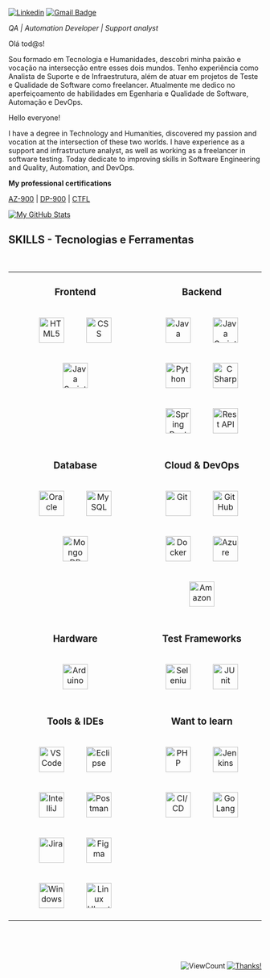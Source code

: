 [![Linkedin](https://img.shields.io/badge/-Linkedin-2867B2?style=flat-square&logo=Linkedin&logoColor=white)](https://www.linkedin.com/in/joaopaulomoreiracarvalho/)
[![Gmail Badge](https://img.shields.io/badge/Gmail-2867B2?style=flat-square&logo=Gmail&logoColor=white&link=mailto:joaopaulomoreira.oak@gmail.com)](mailto:joaopaulomoreira.oak@gmail.com)
<!-- [![Twitter](https://img.shields.io/badge/-Twitter-1DA1F2?style=flat-square&logo=Twitter&logoColor=white)](https://twitter.com/rcmoutinho)-->


*QA | Automation Developer | Support analyst*

Olá tod@s!

Sou formado em Tecnologia e Humanidades, descobri minha paixão e vocação na intersecção entre esses dois mundos.  Tenho experiência como Analista de Suporte e de Infraestrutura, além de atuar em projetos de Teste e Qualidade de Software como freelancer. Atualmente me dedico no aperfeiçoamento de habilidades em Egenharia e Qualidade de Software, Automação e DevOps.

Hello everyone!

I have a degree in Technology and Humanities, discovered my passion and vocation at the intersection of these two worlds. I have experience as a support and infrastructure analyst, as well as working as a freelancer in software testing. Today dedicate to improving skills in Software Engineering and Quality, Automation, and DevOps.

**My professional certifications**

[AZ-900](https://www.credly.com/badges/eff54f2e-c7f4-412a-84ef-168010694e16) | [DP-900](https://www.credly.com/badges/7284c9a1-0fee-4962-818c-ae48b700b4ed) | [CTFL](https://bstqb.org.br/b9/)

[![My GitHub Stats](https://github-readme-stats.vercel.app/api?username=joaopaulomoreira&show_icons=true&bg_color=ffffff&line_height=20&hide_border=true&hide_title=true&text_color=7BA08C&icon_color=2E4036&title_color=5F836F)](https://github.com/joaopaulomoreira/)

##

## SKILLS - Tecnologias e Ferramentas

<br>

<table>

<tr align="center">
<td align="center" valign="top">

### Frontend

<img style="margin: 20px" src="https://user-images.githubusercontent.com/25181517/192158954-f88b5814-d510-4564-b285-dff7d6400dad.png" alt="HTML5" title="HTML5" height="50" />
<img style="margin: 20px" src="https://user-images.githubusercontent.com/25181517/183898674-75a4a1b1-f960-4ea9-abcb-637170a00a75.png" alt="CSS" title="CSS" height="50" />
<img style="margin: 20px" src="https://user-images.githubusercontent.com/25181517/117447155-6a868a00-af3d-11eb-9cfe-245df15c9f3f.png" alt="Java Script" title="JS" height="50" />
</td>
<td align="center" valign="top">

### Backend

<img style="margin: 20px" src="https://user-images.githubusercontent.com/25181517/117201156-9a724800-adec-11eb-9a9d-3cd0f67da4bc.png" alt="Java" title="Java" height="50" /> 
<img style="margin: 20px" src="https://user-images.githubusercontent.com/25181517/117447155-6a868a00-af3d-11eb-9cfe-245df15c9f3f.png" alt="Java Script" title="JS" height="50" />
  <img style="margin: 20px" src="https://user-images.githubusercontent.com/25181517/183423507-c056a6f9-1ba8-4312-a350-19bcbc5a8697.png" alt="Python" title="Python" height="50" />
<img style="margin: 20px" src="https://user-images.githubusercontent.com/25181517/121405384-444d7300-c95d-11eb-959f-913020d3bf90.png" alt="C Sharp" title="C#" height="50" />
<img style="margin: 20px" src="https://user-images.githubusercontent.com/25181517/183891303-41f257f8-6b3d-487c-aa56-c497b880d0fb.png" alt="Spring Boot" title="Spring Boot" height="50" />
<img style="margin: 20px" src="https://user-images.githubusercontent.com/25181517/192107858-fe19f043-c502-4009-8c47-476fc89718ad.png" alt="Rest API" title="Rest API" height="50" />

</td>
</tr>

<tr align="center">
<td align="center" valign="top">

### Database


<!--SQL Server-->
<img style="margin: 20px" src="https://user-images.githubusercontent.com/25181517/117208736-bdedc080-adf5-11eb-912f-61c7d43705f6.png" alt="Oracle" title="Oracle" height="50" />
<img style="margin: 20px" src="https://user-images.githubusercontent.com/25181517/183896128-ec99105a-ec1a-4d85-b08b-1aa1620b2046.png" alt="My SQL" title="My SQL" height="50" />
<img style="margin: 20px" src="https://user-images.githubusercontent.com/25181517/182884177-d48a8579-2cd0-447a-b9a6-ffc7cb02560e.png" alt="Mongo DB" title="Mongo DB" height="50" />
</td>
<td align="center" valign="top">

### Cloud & DevOps

<img style="margin: 20px" src="https://user-images.githubusercontent.com/25181517/192108372-f71d70ac-7ae6-4c0d-8395-51d8870c2ef0.png" alt="Git" title="Git" height="50" />
<img style="margin: 20px" src="https://user-images.githubusercontent.com/25181517/192108374-8da61ba1-99ec-41d7-80b8-fb2f7c0a4948.png" alt="Git Hub" title="Git Hub" height="50" />
<img style="margin: 20px" src="https://user-images.githubusercontent.com/25181517/117207330-263ba280-adf4-11eb-9b97-0ac5b40bc3be.png" alt="Docker" title="Docker" height="50" />
<img style="margin: 20px" src="https://user-images.githubusercontent.com/25181517/183911544-95ad6ba7-09bf-4040-ac44-0adafedb9616.png" alt="Azure" title="Azure" height="50" />
<img style="margin: 20px" src="https://user-images.githubusercontent.com/25181517/183896132-54262f2e-6d98-41e3-8888-e40ab5a17326.png" alt="Amazon" title="Amazon" height="50" />

</td>
</tr>

<tr align="center">
<td align="center" valign="top">

### Hardware

<img style="margin: 20px" src="https://profilinator.rishav.dev/skills-assets/arduino.png" alt="Arduino" title="Arduino" height="50" />

</td>
<td align="center" valign="top">

### Test Frameworks

 
<!--Robot framework-->
<img style="margin: 20px" src="https://user-images.githubusercontent.com/25181517/184103699-d1b83c07-2d83-4d99-9a1e-83bd89e08117.png" alt="Selenium" title="Selenium" height="50" />
<img style="margin: 20px" src="https://user-images.githubusercontent.com/25181517/117533873-484d4480-afef-11eb-9fad-67c8605e3592.png" alt="JUnit" title="JUnit" height="50" />

</td>
</tr>

<tr align="center">
<td align="center" valign="top">

### Tools & IDEs

<img style="margin: 20px" src="https://user-images.githubusercontent.com/25181517/192108891-d86b6220-e232-423a-bf5f-90903e6887c3.png" alt="VS Code" title="VS Code" height="50" />
<img style="margin: 20px" src="https://user-images.githubusercontent.com/25181517/192108892-6e9b5cdf-4e35-4a70-ad9a-801a93a07c1c.png" alt="Eclipse" title="Eclipse" height="50" />
<img style="margin: 20px" src="https://user-images.githubusercontent.com/25181517/192108890-200809d1-439c-4e23-90d3-b090cf9a4eea.png" alt="IntelliJ" title="IntelliJ" height="50" />
<img style="margin: 20px" src="https://user-images.githubusercontent.com/25181517/192109061-e138ca71-337c-4019-8d42-4792fdaa7128.png" alt="Postman" title="Postman" height="50" />
<img style="margin: 20px" src="https://user-images.githubusercontent.com/25181517/183912952-83784e94-629d-4c34-a961-ae2ae795b662.png" alt="Jira" title="Jira" height="50" />
<img style="margin: 20px" src="https://user-images.githubusercontent.com/25181517/189715289-df3ee512-6eca-463f-a0f4-c10d94a06b2f.png" alt="Figma" title="Figma" height="50" />
<img style="margin: 20px" src="https://user-images.githubusercontent.com/25181517/186884150-05e9ff6d-340e-4802-9533-2c3f02363ee3.png" alt="Windows" title="Windows" height="50" />
<img style="margin: 20px" src="https://user-images.githubusercontent.com/25181517/186884153-99edc188-e4aa-4c84-91b0-e2df260ebc33.png" alt="Linux Ubuntu" title="Linux Ubuntu" height="50" />

</td>
<td align="center" valign="top">

### Want to learn

<!--Cypress-->
<!--Chi-->
<!--Mocha-->
<img style="margin: 20px" src="https://user-images.githubusercontent.com/25181517/183570228-6a040b9f-3ddf-47a2-a201-743121dac664.png" alt="PHP" title="PHP" height="50" />
<img style="margin: 20px" src="https://user-images.githubusercontent.com/25181517/179090274-733373ef-3b59-4f28-9ecb-244bea700932.png" alt="Jenkins" title="Jenkins" height="50" />
<img style="margin: 20px" src="https://user-images.githubusercontent.com/25181517/183868728-b2e11072-00a5-47e2-8a4e-4ebbb2b8c554.png" alt="CI/CD" title="CI/CD" height="50" />
<img style="margin: 20px" src="https://user-images.githubusercontent.com/25181517/192149581-88194d20-1a37-4be8-8801-5dc0017ffbbe.png" alt="Go Lang" title="Go Lang" height="50" />

</td>
</tr>
</table>

<br/>


<br>
<br>
  
<div align="right">
  
![ViewCount](https://views.whatilearened.today/views/github/joaopaulomoreira/joaopaulomoreira.svg) [![Thanks!](https://img.shields.io/badge/Thanks%20for%20visiting-!-1EAEDB.svg)](https://joaopaulomoreira.github.io/joaopaulomoreira/)
</div>

